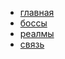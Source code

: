 <html lang="ru">
<head>
  <meta charset="UTF-8">
  <meta name="viewport" content="width=device-width, initial-scale=1.0">
  <style>
  {
  margin: 0;
  padding: 0;
  text-decoration: none;
  list-style: none;
  font-family: "Open Sans",sans-serif;
}

body{
  display: flex;
  height: 100vh;
  background-color: black;
  align-items: center;
  justify-content: center;
  text-align: center;
}

.menu a{
  display: inline-block;
  margin: 30px;
  padding: 12px 60px;
  color: #f1f1f1;
  text-transform: uppercase;
  font-size: 30px;
  font-weight: 600;
  transition: .3s linear;
  position: relative;
}

.menu a:hover{
  color: white;
}

.menu a::before,
.menu a::after{
  content: "";
  position: absolute;
  width: 100%;
  height: 0%;
  left: 0;
  box-sizing: border-box;
  z-index: -1;
}



.menu a::after{
  top: 0;
  box-shadow: 0 0 10px #9baff1, 0 0 40px #9baff1;
  background-color: #b9c9fe;
  transition: .3s linear .3s;
}

  </style>
</head>
<body>
  <ul class="menu">
    <li><a href="C:\Users\а\Desktop\Create\Glavnaya.html">главная</a></li>
    <li><a href="C:\Users\а\Desktop\Create\Боссы\tableboss.html">боссы</a></li>
    <li><a href="C:\Users\а\Desktop\Create\Реалмы\realm.html">реалмы</a></li>
    <li><a href="#">связь</a></li>
  </ul>

</body>
</html>
